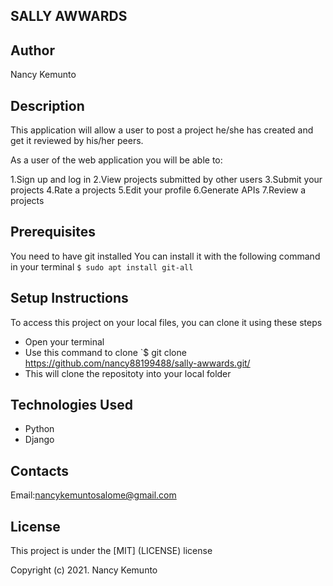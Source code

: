 ## SALLY AWWARDS

## Author

Nancy Kemunto

## Description

This application will allow a user to post a project he/she has created and get it reviewed by his/her peers.

As a user of the web application you will be able to:

1.Sign up and log in
2.View projects submitted by other users
3.Submit your projects
4.Rate a projects
5.Edit your profile
6.Generate APIs 7.Review a projects

## Prerequisites

You need to have git installed You can install it with the following command in your terminal `$ sudo apt install git-all`

## Setup Instructions

To access this project on your local files, you can clone it using these steps

- Open your terminal
- Use this command to clone `$ git clone https://github.com/nancy88199488/sally-awwards.git/
- This will clone the repositoty into your local folder

## Technologies Used

- Python
- Django

## Contacts

Email:nancykemuntosalome@gmail.com

## License

This project is under the [MIT] (LICENSE) license

Copyright (c) 2021. Nancy Kemunto
